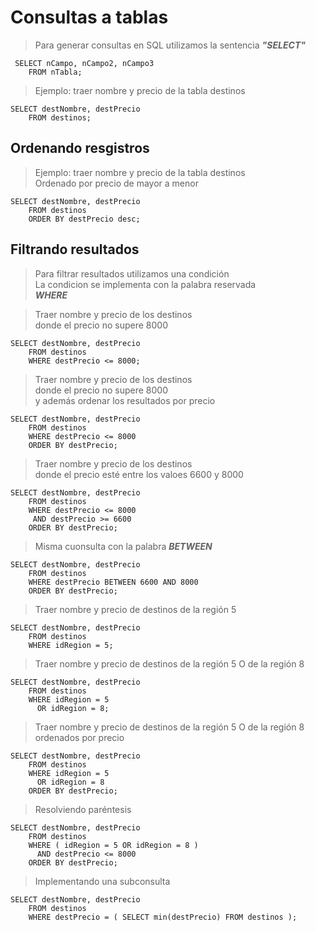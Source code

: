 # Consultas a tablas

> Para generar consultas en SQL utilizamos 
> la sentencia ***"SELECT"*** 


     SELECT nCampo, nCampo2, nCampo3
        FROM nTabla;  

> Ejemplo: traer nombre y precio de la tabla destinos

    SELECT destNombre, destPrecio   
	    FROM destinos;

## Ordenando resgistros

> Ejemplo: traer nombre y precio de la tabla destinos  
> Ordenado por precio de mayor a menor  

    SELECT destNombre, destPrecio  
        FROM destinos  
        ORDER BY destPrecio desc;  

## Filtrando resultados  

> Para filtrar resultados utilizamos una condición  
> La condicion se implementa con la palabra reservada  
> ***WHERE***  


> Traer nombre y precio de los destinos  
> donde el precio no supere 8000  

    SELECT destNombre, destPrecio   
        FROM destinos  
        WHERE destPrecio <= 8000;

> Traer nombre y precio de los destinos  
> donde el precio no supere 8000  
> y además ordenar los resultados por precio  

    SELECT destNombre, destPrecio  
        FROM destinos  
        WHERE destPrecio <= 8000  
        ORDER BY destPrecio;

> Traer nombre y precio de los destinos  
> donde el precio esté entre los valoes 6600 y 8000  
 
    SELECT destNombre, destPrecio  
        FROM destinos  
        WHERE destPrecio <= 8000  
         AND destPrecio >= 6600  
        ORDER BY destPrecio;  

> Misma cuonsulta con la palabra ***BETWEEN*** 

    SELECT destNombre, destPrecio  
        FROM destinos  
        WHERE destPrecio BETWEEN 6600 AND 8000  
        ORDER BY destPrecio;

> Traer nombre y precio de destinos 
> de la región 5  

    SELECT destNombre, destPrecio  
        FROM destinos
        WHERE idRegion = 5;

> Traer nombre y precio de destinos
> de la región 5 O de la región 8  
 
    SELECT destNombre, destPrecio  
        FROM destinos
        WHERE idRegion = 5
          OR idRegion = 8;

> Traer nombre y precio de destinos
> de la región 5 O de la región 8  
> ordenados por precio  

    SELECT destNombre, destPrecio  
        FROM destinos
        WHERE idRegion = 5
          OR idRegion = 8
		ORDER BY destPrecio;

> Resolviendo paréntesis  

    SELECT destNombre, destPrecio  
        FROM destinos  
        WHERE ( idRegion = 5 OR idRegion = 8 )  
          AND destPrecio <= 8000  
		ORDER BY destPrecio;
        
> Implementando una subconsulta  

    SELECT destNombre, destPrecio  
        FROM destinos  
        WHERE destPrecio = ( SELECT min(destPrecio) FROM destinos );  
        